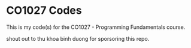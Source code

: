 # CO1027 Codes
This is my code(s) for the CO1027 - Programming Fundamentals course.

shout out to thu khoa binh duong for sporsoring this repo.
